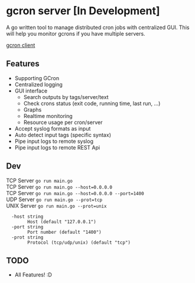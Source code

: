 # gcron server [In Development]
A go written tool to manage distributed cron jobs with centralized GUI. This will help you monitor gcrons if you have multiple servers.

[gcron client](https://github.com/mbrostami/gcron)

## Features
- Supporting GCron 
- Centralized logging
- GUI interface
  - Search outputs by tags/server/text
  - Check crons status (exit code, running time, last run, ...)
  - Graphs 
  - Realtime monitoring
  - Resource usage per cron/server
- Accept syslog formats as input
- Auto detect input tags (specific syntax)
- Pipe input logs to remote syslog
- Pipe input logs to remote REST Api 

## Dev
TCP Server `go run main.go`  
TCP Server `go run main.go --host=0.0.0.0`  
TCP Server `go run main.go --host=0.0.0.0 --port=1400`  
UDP Server `go run main.go --prot=tcp`  
UNIX Server `go run main.go --prot=unix`   
```
  -host string
        Host (default "127.0.0.1")
  -port string
        Port number (default "1400")
  -prot string
        Protocol (tcp/udp/unix) (default "tcp")
```

## TODO
- All Features! :D



